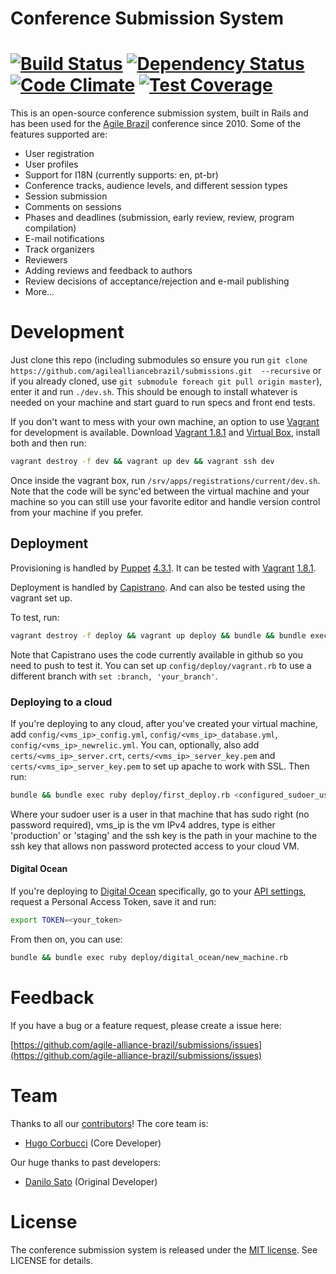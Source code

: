 # Conference Submission System
[![Build Status](https://snap-ci.com/agile-alliance-brazil/submissions/branch/master/build_image)](https://snap-ci.com/agile-alliance-brazil/submissions/branch/master) [![Dependency Status](https://gemnasium.com/agile-alliance-brazil/submissions.svg)](https://gemnasium.com/agile-alliance-brazil/submissions) [![Code Climate](https://codeclimate.com/github/agile-alliance-brazil/submissions/badges/gpa.svg)](https://codeclimate.com/github/agile-alliance-brazil/submissions) [![Test Coverage](https://codeclimate.com/github/agile-alliance-brazil/submissions/badges/coverage.svg)](https://codeclimate.com/github/agile-alliance-brazil/submissions)
===================

This is an open-source conference submission system, built in Rails and has been used for the [Agile Brazil](http://www.agilebrazil.com) conference since 2010. Some of the features supported are:

* User registration
* User profiles
* Support for I18N (currently supports: en, pt-br)
* Conference tracks, audience levels, and different session types
* Session submission
* Comments on sessions
* Phases and deadlines (submission, early review, review, program compilation)
* E-mail notifications
* Track organizers
* Reviewers
* Adding reviews and feedback to authors
* Review decisions of acceptance/rejection and e-mail publishing
* More...

# Development

Just clone this repo (including submodules so ensure you run `git clone https://github.com/agilealliancebrazil/submissions.git  --recursive` or if you already cloned, use `git submodule foreach git pull origin master`), enter it and run `./dev.sh`. This should be enough to install whatever is needed on your machine and start guard to run specs and front end tests.

If you don't want to mess with your own machine, an option to use [Vagrant](https://www.vagrantup.com/) for development is available. Download [Vagrant 1.8.1](https://releases.hashicorp.com/vagrant/1.8.1/) and [Virtual Box](https://www.virtualbox.org/wiki/Downloads), install both and then run:

```sh
vagrant destroy -f dev && vagrant up dev && vagrant ssh dev
````

Once inside the vagrant box, run `/srv/apps/registrations/current/dev.sh`. Note that the code will be sync'ed between the virtual machine and your machine so you can still use your favorite editor and handle version control from your machine if you prefer.

## Deployment

Provisioning is handled by [Puppet](https://puppetlabs.com/) [4.3.1](http://docs.puppetlabs.com/puppet/latest/reference/install_pre.html). It can be tested with [Vagrant](https://www.vagrantup.com/) [1.8.1](https://releases.hashicorp.com/vagrant/1.8.1/).

Deployment is handled by [Capistrano](http://capistranorb.com/). And can also be tested using the vagrant set up.

To test, run:
```sh
vagrant destroy -f deploy && vagrant up deploy && bundle && bundle exec ruby deploy/first_deploy.rb vagrant 10.11.12.16 staging certs/insecure_private_key
```

Note that Capistrano uses the code currently available in github so you need to push to test it.
You can set up `config/deploy/vagrant.rb` to use a different branch with `set :branch, 'your_branch'`.

### Deploying to a cloud

If you're deploying to any cloud, after you've created your virtual machine, add `config/<vms_ip>_config.yml`, `config/<vms_ip>_database.yml`, `config/<vms_ip>_newrelic.yml`. You can, optionally, also add `certs/<vms_ip>_server.crt`, `certs/<vms_ip>_server_key.pem` and `certs/<vms_ip>_server_key.pem` to set up apache to work with SSL. Then run:
```sh
bundle && bundle exec ruby deploy/first_deploy.rb <configured_sudoer_user> <vms_ip> <type> <ssh_key_to_access_vm>
```
Where your sudoer user is a user in that machine that has sudo right (no password required), vms_ip is the vm IPv4 addres, type is either 'production' or 'staging' and the ssh key is the path in your machine to the ssh key that allows non password protected access to your cloud VM.

#### Digital Ocean

If you're deploying to [Digital Ocean](https://www.digitalocean.com/?refcode=f3805af8abc0) specifically, go to your [API settings](https://cloud.digitalocean.com/settings/applications), request a Personal Access Token, save it and run:
```sh
export TOKEN=<your_token>
```

From then on, you can use:
```sh
bundle && bundle exec ruby deploy/digital_ocean/new_machine.rb
```

# Feedback

If you have a bug or a feature request, please create a issue here:

[https://github.com/agile-alliance-brazil/submissions/issues](https://github.com/agile-alliance-brazil/submissions/issues)

# Team

Thanks to all our [contributors](https://github.com/agile-alliance-brazil/submissions/contributors)! The core team is:

* [Hugo Corbucci](http://hugocorbucci.com) (Core Developer)

Our huge thanks to past developers:

* [Danilo Sato](http://www.dtsato.com) (Original Developer)

# License

The conference submission system is released under the [MIT license](http://www.opensource.org/licenses/MIT). See LICENSE for details.